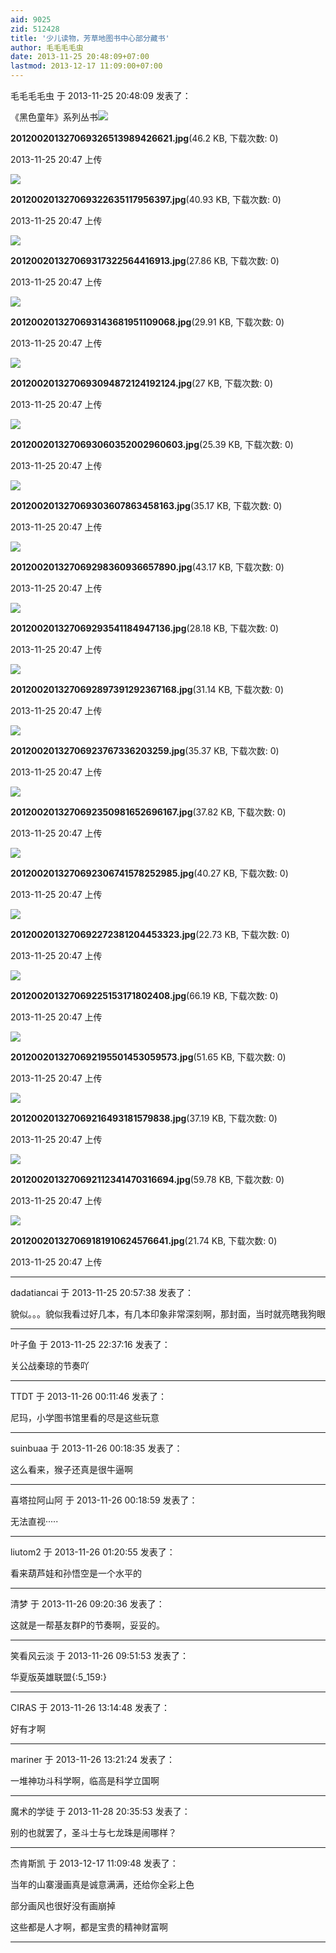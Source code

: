```yaml
---
aid: 9025
zid: 512428
title: '少儿读物，芳草地图书中心部分藏书'
author: 毛毛毛毛虫
date: 2013-11-25 20:48:09+07:00
lastmod: 2013-12-17 11:09:00+07:00
---
```


毛毛毛毛虫 于 2013-11-25 20:48:09 发表了：

《黑色童年》系列丛书![](https://mirrors.tuna.tsinghua.edu.cn/osdn/lgqm/72877/2047152q3r0v3v70rmv229.jpg)



**201200201327069326513989426621.jpg**(46.2 KB, 下载次数: 0)



2013-11-25 20:47 上传



![](https://mirrors.tuna.tsinghua.edu.cn/osdn/lgqm/72877/204715isy0k1fqeumyuu14.jpg)



**201200201327069322635117956397.jpg**(40.93 KB, 下载次数: 0)



2013-11-25 20:47 上传



![](https://mirrors.tuna.tsinghua.edu.cn/osdn/lgqm/72877/204715tcqnaa1vkr8pgrtp.jpg)



**201200201327069317322564416913.jpg**(27.86 KB, 下载次数: 0)



2013-11-25 20:47 上传



![](https://mirrors.tuna.tsinghua.edu.cn/osdn/lgqm/72877/204715k0q7aa40k4dfq5kf.jpg)



**2012002013270693143681951109068.jpg**(29.91 KB, 下载次数: 0)



2013-11-25 20:47 上传



![](https://mirrors.tuna.tsinghua.edu.cn/osdn/lgqm/72877/204715znppqigm5gdpliio.jpg)



**2012002013270693094872124192124.jpg**(27 KB, 下载次数: 0)



2013-11-25 20:47 上传



![](https://mirrors.tuna.tsinghua.edu.cn/osdn/lgqm/72877/204715hrfy0wekz9m7ssp9.jpg)



**2012002013270693060352002960603.jpg**(25.39 KB, 下载次数: 0)



2013-11-25 20:47 上传



![](https://mirrors.tuna.tsinghua.edu.cn/osdn/lgqm/72877/204715uvwouvtoxt2dwwow.jpg)



**201200201327069303607863458163.jpg**(35.17 KB, 下载次数: 0)



2013-11-25 20:47 上传



![](https://mirrors.tuna.tsinghua.edu.cn/osdn/lgqm/72877/204715hoghjfmvmqvnzfzg.jpg)



**201200201327069298360936657890.jpg**(43.17 KB, 下载次数: 0)



2013-11-25 20:47 上传



![](https://mirrors.tuna.tsinghua.edu.cn/osdn/lgqm/72877/204714fc2y3o39ys9glglg.jpg)



**201200201327069293541184947136.jpg**(28.18 KB, 下载次数: 0)



2013-11-25 20:47 上传



![](https://mirrors.tuna.tsinghua.edu.cn/osdn/lgqm/72877/20471472022qgb2bfbg0sc.jpg)



**2012002013270692897391292367168.jpg**(31.14 KB, 下载次数: 0)



2013-11-25 20:47 上传



![](https://mirrors.tuna.tsinghua.edu.cn/osdn/lgqm/72877/204714tkg7pahkz5g72zqb.jpg)



**20120020132706923767336203259.jpg**(35.37 KB, 下载次数: 0)



2013-11-25 20:47 上传



![](https://mirrors.tuna.tsinghua.edu.cn/osdn/lgqm/72877/2047141dmwpmuj9ud791df.jpg)



**2012002013270692350981652696167.jpg**(37.82 KB, 下载次数: 0)



2013-11-25 20:47 上传



![](https://mirrors.tuna.tsinghua.edu.cn/osdn/lgqm/72877/2047144hve8rtz228ebr22.jpg)



**2012002013270692306741578252985.jpg**(40.27 KB, 下载次数: 0)



2013-11-25 20:47 上传



![](https://mirrors.tuna.tsinghua.edu.cn/osdn/lgqm/72877/204714tnnnhkbm6zp6pm7i.jpg)



**2012002013270692272381204453323.jpg**(22.73 KB, 下载次数: 0)



2013-11-25 20:47 上传



![](https://mirrors.tuna.tsinghua.edu.cn/osdn/lgqm/72877/204714ss3gkqgikg4ase44.jpg)



**201200201327069225153171802408.jpg**(66.19 KB, 下载次数: 0)



2013-11-25 20:47 上传



![](https://mirrors.tuna.tsinghua.edu.cn/osdn/lgqm/72877/2047134b4e0d1eddzfangz.jpg)



**2012002013270692195501453059573.jpg**(51.65 KB, 下载次数: 0)



2013-11-25 20:47 上传



![](https://mirrors.tuna.tsinghua.edu.cn/osdn/lgqm/72877/204713frfelhfpfxfxp2ak.jpg)



**201200201327069216493181579838.jpg**(37.19 KB, 下载次数: 0)



2013-11-25 20:47 上传



![](https://mirrors.tuna.tsinghua.edu.cn/osdn/lgqm/72877/204713nfgckla0zfkn9g29.jpg)



**2012002013270692112341470316694.jpg**(59.78 KB, 下载次数: 0)



2013-11-25 20:47 上传



![](https://mirrors.tuna.tsinghua.edu.cn/osdn/lgqm/72877/204713nqp4mm0nquqqqymq.jpg)



**201200201327069181910624576641.jpg**(21.74 KB, 下载次数: 0)



2013-11-25 20:47 上传

---------

dadatiancai 于 2013-11-25 20:57:38 发表了：

貌似。。。貌似我看过好几本，有几本印象非常深刻啊，那封面，当时就亮瞎我狗眼

---------

叶子鱼 于 2013-11-25 22:37:16 发表了：

关公战秦琼的节奏吖

---------

TTDT 于 2013-11-26 00:11:46 发表了：

尼玛，小学图书馆里看的尽是这些玩意

---------

suinbuaa 于 2013-11-26 00:18:35 发表了：

这么看来，猴子还真是很牛逼啊

---------

喜塔拉阿山阿 于 2013-11-26 00:18:59 发表了：

无法直视·····

---------

liutom2 于 2013-11-26 01:20:55 发表了：

看来葫芦娃和孙悟空是一个水平的

---------

清梦 于 2013-11-26 09:20:36 发表了：

这就是一帮基友群P的节奏啊，妥妥的。

---------

笑看风云淡 于 2013-11-26 09:51:53 发表了：

华夏版英雄联盟{:5\_159:}

---------

CIRAS 于 2013-11-26 13:14:48 发表了：

好有才啊

---------

mariner 于 2013-11-26 13:21:24 发表了：

一堆神功斗科学啊，临高是科学立国啊

---------

魔术的学徒 于 2013-11-28 20:35:53 发表了：

别的也就罢了，圣斗士与七龙珠是闹哪样？

---------

杰肯斯凯 于 2013-12-17 11:09:48 发表了：

当年的山寨漫画真是诚意满满，还给你全彩上色

部分画风也很好没有画崩掉

这些都是人才啊，都是宝贵的精神财富啊

---------


